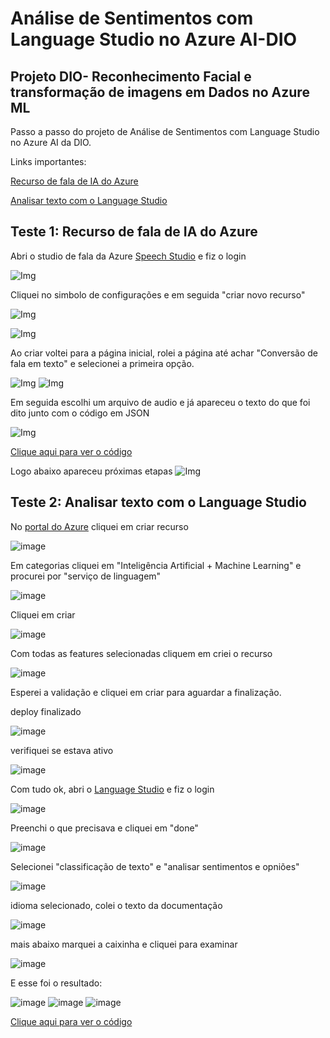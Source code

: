 # Análise de Sentimentos com Language Studio no Azure AI-DIO

## Projeto DIO- Reconhecimento Facial e transformação de imagens em Dados no Azure ML

Passo a passo do projeto de Análise de Sentimentos com Language Studio no Azure AI da DIO.

Links importantes:

[Recurso de fala de IA do Azure](https://microsoftlearning.github.io/mslearn-ai-fundamentals/Instructions/Labs/09-speech.html)

[Analisar texto com o Language Studio](https://microsoftlearning.github.io/mslearn-ai-fundamentals/Instructions/Labs/06-text-analysis.html#create-a-language-resource)



## Teste 1: Recurso de fala de IA do Azure

Abri o studio de fala da Azure [Speech Studio](https://speech.microsoft.com/portal) e fiz o login

![Img](/imagens/01.png)

Cliquei no simbolo de configurações e em seguida "criar novo recurso"

![Img](/imagens/02.png)

![Img](/imagens/03.png)

Ao criar voltei para a página inicial, rolei a página até achar "Conversão de fala em texto" e selecionei a primeira opção.

![Img](/imagens/04.png)
![Img](/imagens/05.png)

Em seguida escolhi um arquivo de audio
e já apareceu o texto do que foi dito junto com o código em JSON

![Img](/imagens/06.png)

[Clique aqui para ver o código](/inputs/TesteFala.json)

Logo abaixo apareceu próximas etapas
![Img](/imagens/07.png)


## Teste 2: Analisar texto com o Language Studio
No [portal do Azure](https://portal.azure.com/#create/hub)
cliquei em criar recurso

![image](/imagens/08.png)

Em categorias cliquei em "Inteligência Artificial + Machine Learning" e procurei por "serviço de linguagem"

![image](/imagens/09.png)

Cliquei em criar

![image](/imagens/10.png)

Com todas as features selecionadas cliquem em criei o recurso

![image](/imagens/11.png)

Esperei a validação e cliquei em criar para aguardar a finalização.

deploy finalizado

![image](/imagens/12.png)

verifiquei se estava ativo

![image](/imagens/13.png)

Com tudo ok, abri o [Language Studio](https://language.cognitive.azure.com/?azure-portal=true) e fiz o login

![image](/imagens/14.png)

Preenchi o que precisava e cliquei em "done"

![image](/imagens/15.png)

Selecionei "classificação de texto" e "analisar sentimentos e opniões"

![image](/imagens/16.png)

idioma selecionado, colei o texto da documentação

![image](/imagens/17.png)

mais abaixo marquei a caixinha e cliquei para examinar

![image](/imagens/18.png)

E esse foi o resultado:

![image](/imagens/19.png)
![image](/imagens/20.png)
![image](/imagens/21.png)

[Clique aqui para ver o código](/inputs/TesteLanguage.json)

